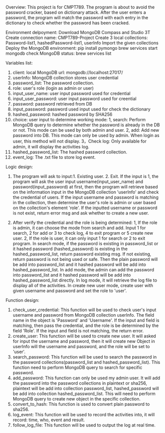 Overview:
This project is for CMPT789. The program is about to avoid the password cracker, based on dictionary attack.
After the user enters a password, the program will match the password with each entry in the dictionary to check whether the password has been cracked. 

Environment delpoyment:
Download MongoDB Compass and Studio 3T
Create connection name: CMPT789-Project
Create 3 local collections:
Password-list1, hashedPassword-list1, userInfo
Import the given collections
Deploy the MongoDB environment:
pip install pymongo
brew services start mongodb
check MongoDB status:
brew services list



Variables list:
1. client: local MongoDB url: mongodb://localhost:27017/
2. userInfo: MongoDB collection stores user credential
3. password_list: The password collection.
4. role: user's role (login as admin or user)
5. input_user_name: user input password used for credential
6. input_user_password: user input password used for creential
7. password: password retrieved from DB
8. input_password: password used input used for check the dictionary
9. hashed_password: hashed password by SHA256
10. choice: user input to determine working mode:
1, search: Perform MongoDB query to determine whether the password is already in the DB or not. This mode can be used by both admin and user.
2, add: Add new password into DB. This mode can only be used by admin. When login as user, this method will not display.
3，Check log: Only available for admin, it will display the activities log.
11. hashed_password_list: The hashed password collection.
12. event_log: The .txt file to store log event.

Logic design:
1. The program will ask to input:1. Existing user. 2. Exit.
If the input is 1, the program will ask the user input username(input_user_name) and password(input_password) at first, then the program will retrieve based on the information input in the MongoDB collection 'userInfo' and check the credential of users. If the input username and password is matching in the collection, then determine the user's role is admin or user based on the collection's element 'role'. If the inputted username or password is not exist, return error msg and ask whether to create a new user.

2. After verify the credential and the role is being determined:
1, If the role is admin, it can choose the mode from search and add. Input 1 for search, 2 for add or 3 to check log, 4 to exit program or 5 create new user. 
2, If the role is user, it can only input 1 for search or 2 to exit program.
In search mode, if the password is existing in password_list or it hashed password (hashed_password) is existing in the hashed_password_list, return password existing msg. If not existing, return password is not being used or safe. Then the plain password will be add into password_list and it hashed password will be add into hashed_password_list.
In add mode, the admin can add the password into password_list and it hashed password will be add into hashed_password_list directly.
In log mode, it will retrieve the log file to display all of the activities.
In create new user mode, create user with given username and password and set the role to 'user'.

Function design:
1. check_user_credential: This function will be used to check user's input username and password from MongoDB collection userInfo. The field name in the object is 'Password' and 'Username'. If the input and field is matching, then pass the credential, and the role is be determined by the field 'Role'. If the input and field is not matching, the return error.
2. create_user: This function will be used to create new user. It will asked for input the username and password, then it will create new Object in userInfo will the username and password, and the role will be set to 'user'.
3. search_password: This function will be used to search the password in the password collections(password_list and hashed_password_list). This function need to perform MongoDB query to search for specific password.
4. add_password: This function can only be used my admin user. It will add the password into the password collections in plaintext or sha256, plaintext will be add into collection password_list, hashed_password will be add into collection hashed_password_list. This will need to perform MongoDB query to create new object in the specific collection.
5. convert_to_hash: This function is used to convert plain password to sha256.
6. log_event: This function will be used to record the activities into, it will record: time, who, event and result.
7. follow_log_file: This function will be used to output the log at real time.

